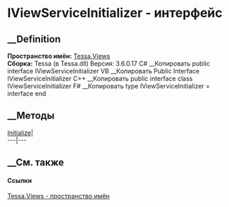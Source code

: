# IViewServiceInitializer - интерфейс
##  __Definition
 **Пространство имён:** [Tessa.Views](N_Tessa_Views.htm)  
 **Сборка:** Tessa (в Tessa.dll) Версия: 3.6.0.17
C# __Копировать
     public interface IViewServiceInitializer
VB __Копировать
     Public Interface IViewServiceInitializer
C++ __Копировать
     public interface class IViewServiceInitializer
F# __Копировать
     type IViewServiceInitializer = interface end
##  __Методы
[Initialize](M_Tessa_Views_IViewServiceInitializer_Initialize.htm)|  
---|---  
## __См. также
#### Ссылки
[Tessa.Views - пространство имён](N_Tessa_Views.htm)
